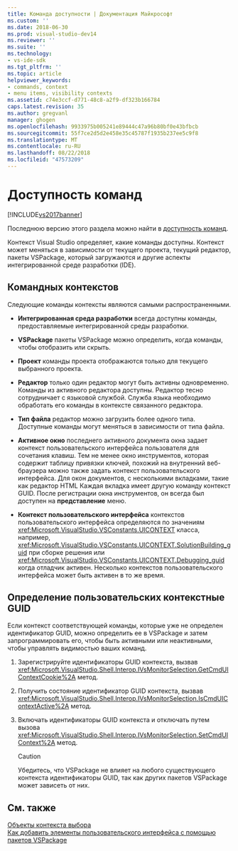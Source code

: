 ```yaml
---
title: Команда доступности | Документация Майкрософт
ms.custom: ''
ms.date: 2018-06-30
ms.prod: visual-studio-dev14
ms.reviewer: ''
ms.suite: ''
ms.technology:
- vs-ide-sdk
ms.tgt_pltfrm: ''
ms.topic: article
helpviewer_keywords:
- commands, context
- menu items, visibility contexts
ms.assetid: c74e3ccf-d771-48c8-a2f9-df323b166784
caps.latest.revision: 35
ms.author: gregvanl
manager: ghogen
ms.openlocfilehash: 9933975b005241e89444c47a96b80bf0e43bfbcb
ms.sourcegitcommit: 55f7ce2d5d2e458e35c45787f1935b237ee5c9f8
ms.translationtype: MT
ms.contentlocale: ru-RU
ms.lasthandoff: 08/22/2018
ms.locfileid: "47573209"
---
```

# <a name="command-availability"></a>Доступность команд
[!INCLUDE[vs2017banner](../../includes/vs2017banner.md)]

Последнюю версию этого раздела можно найти в [доступность команд](https://docs.microsoft.com/visualstudio/extensibility/internals/command-availability).  
  
Контекст Visual Studio определяет, какие команды доступны. Контекст может меняться в зависимости от текущего проекта, текущий редактор, пакеты VSPackage, который загружаются и другие аспекты интегрированной среде разработки (IDE).  
  
## <a name="command-contexts"></a>Командных контекстов  
 Следующие команды контексты являются самыми распространенными.  
  
-   **Интегрированная среда разработки** всегда доступны команды, предоставляемые интегрированной среды разработки.  
  
-   **VSPackage** пакеты VSPackage можно определить, когда команды, чтобы отобразить или скрыть.  
  
-   **Проект** команды проекта отображаются только для текущего выбранного проекта.  
  
-   **Редактор** только один редактор могут быть активны одновременно. Команды из активного редактора доступны. Редактор тесно сотрудничает с языковой службой. Служба языка необходимо обработать его команды в контексте связанного редактора.  
  
-   **Тип файла** редактор можно загрузить более одного типа. Доступные команды могут меняться в зависимости от типа файла.  
  
-   **Активное окно** последнего активного документа окна задает контекст пользовательского интерфейса пользователя для сочетания клавиш. Тем не менее окно инструментов, которая содержит таблицу привязки ключей, похожий на внутренний веб-браузера можно также задать контекст пользовательского интерфейса. Для окон документов, с несколькими вкладками, такие как редактор HTML Каждая вкладка имеет другую команду контекст GUID. После регистрации окна инструментов, он всегда был доступен на **представление** меню.  
  
-   **Контекст пользовательского интерфейса** контекстов пользовательского интерфейса определяются по значениям <xref:Microsoft.VisualStudio.VSConstants.UICONTEXT> класса, например, <xref:Microsoft.VisualStudio.VSConstants.UICONTEXT.SolutionBuilding_guid> при сборке решения или <xref:Microsoft.VisualStudio.VSConstants.UICONTEXT.Debugging_guid> когда отладчик активен. Несколько контекстов пользовательского интерфейса может быть активен в то же время.  
  
## <a name="defining-custom-context-guids"></a>Определение пользовательских контекстные GUID  
 Если контекст соответствующей команды, которые уже не определен идентификатор GUID, можно определить ее в VSPackage и затем запрограммировать его, чтобы быть активными или неактивными, чтобы управлять видимостью ваших команд.  
  
1.  Зарегистрируйте идентификаторы GUID контекста, вызвав <xref:Microsoft.VisualStudio.Shell.Interop.IVsMonitorSelection.GetCmdUIContextCookie%2A> метод.  
  
2.  Получить состояние идентификатор GUID контекста, вызвав <xref:Microsoft.VisualStudio.Shell.Interop.IVsMonitorSelection.IsCmdUIContextActive%2A> метод.  
  
3.  Включать идентификаторы GUID контекста и отключать путем вызова <xref:Microsoft.VisualStudio.Shell.Interop.IVsMonitorSelection.SetCmdUIContext%2A> метод.  
  
    > [!CAUTION]
    >  Убедитесь, что VSPackage не влияет на любого существующего контекста идентификаторы GUID, так как других пакетов VSPackage может зависеть от них.  
  
## <a name="see-also"></a>См. также  
 [Объекты контекста выбора](../../extensibility/internals/selection-context-objects.md)   
 [Как добавить элементы пользовательского интерфейса с помощью пакетов VSPackage](../../extensibility/internals/how-vspackages-add-user-interface-elements.md)

